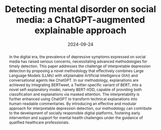 ---
title: "Detecting mental disorder on social media: a ChatGPT-augmented explainable approach"
date: 2024-09-24
publishDate: 2024-09-24
authors: ["Loris Belcastro", "Riccardo Cantini", "Fabrizio Marozzo", "Domenico Talia", "Paolo Trunfio"]
publication_types: ["2"]
abstract: "In the digital era, the prevalence of depressive symptoms expressed on social media has raised serious concerns, necessitating advanced methodologies for timely detection.
This paper addresses the challenge of interpretable depression detection by proposing a novel methodology that effectively combines Large Language Models (LLMs) with eXplainable Artificial Intelligence (XAI) and conversational agents like ChatGPT.
In our methodology, explanations are achieved by integrating BERTweet, a Twitter-specific variant of BERT, 
into a novel self-explanatory model, namely BERT-XDD, capable of providing both classification 
and explanations via masked attention. The interpretability is further enhanced using ChatGPT to transform 
technical explanations into human-readable commentaries. By introducing an effective and modular approach 
for interpretable depression detection, our methodology can contribute to the development of 
socially responsible digital platforms, fostering early intervention and support for mental health 
challenges under the guidance of qualified healthcare professionals."
featured: true
publication: "*arXiv:2401.17477*, 2024"
# url_pdf: "..."
# doi: "https://doi.org/..."
# Custom links:
links:
- name: Project
  url: https://github.com/rcantini/BERT-XDD
  icon_pack: fab
  icon: github
# Featured image
# To use, add an image named `featured.jpg/png` to your page's folder. 
image:
  caption: ""
  focal_point: ""
  preview_only: false

tags: ["XAI", "Natural Language Processing", "Large Language Models", "Depression detection"]
---